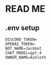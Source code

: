 # READ ME

## .env setup

```env
DISCORD_TOKEN=
OPENAI_TOKEN=
BOT_NAME=Jackbot
CHAT_MODEL=gpt-4
OWNER_NAME=Azoloth
```
